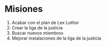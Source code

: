 # Misiones

1. Acabar con el plan de Lex Luthor
2. Crear la liga de la justicia
3. Buscar nuevos miembros
4. Mejorar instalaciones de la liga de la justicia